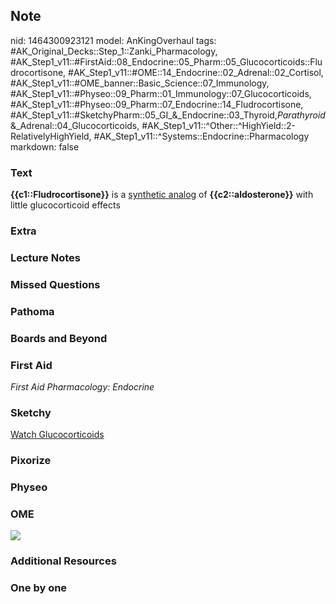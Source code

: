 ## Note
nid: 1464300923121
model: AnKingOverhaul
tags: #AK_Original_Decks::Step_1::Zanki_Pharmacology, #AK_Step1_v11::#FirstAid::08_Endocrine::05_Pharm::05_Glucocorticoids::Fludrocortisone, #AK_Step1_v11::#OME::14_Endocrine::02_Adrenal::02_Cortisol, #AK_Step1_v11::#OME_banner::Basic_Science::07_Immunology, #AK_Step1_v11::#Physeo::09_Pharm::01_Immunology::07_Glucocorticoids, #AK_Step1_v11::#Physeo::09_Pharm::07_Endocrine::14_Fludrocortisone, #AK_Step1_v11::#SketchyPharm::05_GI_&_Endocrine::03_Thyroid,_Parathyroid_&_Adrenal::04_Glucocorticoids, #AK_Step1_v11::^Other::^HighYield::2-RelativelyHighYield, #AK_Step1_v11::^Systems::Endocrine::Pharmacology
markdown: false

### Text
<div>
  <b>{{c1::Fludrocortisone}}</b> is a <u>synthetic analog</u> of
  <b>{{c2::aldosterone}}</b> with little glucocorticoid effects
</div>

### Extra


### Lecture Notes


### Missed Questions


### Pathoma


### Boards and Beyond


### First Aid
<div>
  <i>First Aid Pharmacology: Endocrine</i>
</div>

### Sketchy
<a href=
"https://dashboard.sketchy.com/study/medical/courses/medical-pharmacology/units/medical-pharmacology-gi-endocrine/videos/medical-pharmacology-gi-and-endocrine-thyroid-parathyroid-and-adrenal-glucocorticoids?utm_source=anki&utm_medium=partnership&utm_campaign=february_update&utm_content=medical">
Watch Glucocorticoids</a>

### Pixorize


### Physeo


### OME
<div class="ome-widget">
  <a href=
  "https://onlinemeded.org/spa/immunology?ref=anki"><img src=
  "_OME_AnkiFlashcards_Topic_2.png"></a>
</div>

### Additional Resources


### One by one

